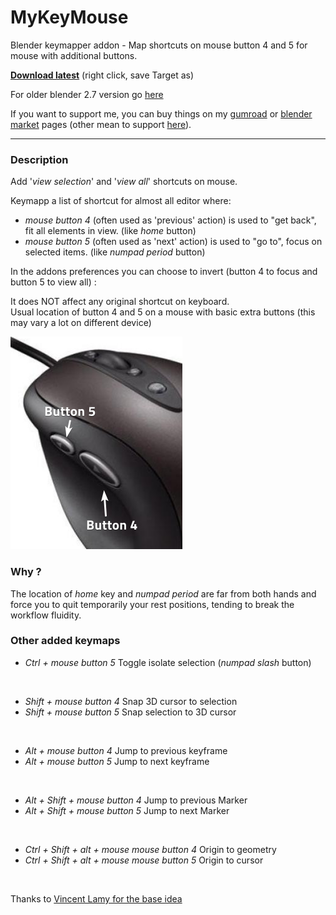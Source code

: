 # MyKeyMouse
Blender keymapper addon - Map shortcuts on mouse button 4 and 5 for mouse with additional buttons.

**[Download latest](https://github.com/Pullusb/snippetsLibrary/archive/refs/heads/master.zip)** (right click, save Target as)  

For older blender 2.7 version go [here](https://github.com/Pullusb/SB_blender_addons_old_2_7)

If you want to support me, you can buy things on my [gumroad](https://pullusb.gumroad.com) or [blender market](https://blendermarket.com/creators/pullup) pages (other mean to support [here](http://www.samuelbernou.fr/donate)).

--------
  
### Description
  
Add '*view selection*' and '*view all*' shortcuts on mouse.
  
Keymapp a list of shortcut for almost all editor where:
- *mouse button 4* (often used as 'previous' action) is used to "get back", fit all elements in view. (like *home* button)
- *mouse button 5* (often used as 'next' action) is used to "go to", focus on selected items. (like *numpad period* button)

In the addons preferences you can choose to invert (button 4 to focus and button 5 to view all) :

It does NOT affect any original shortcut on keyboard.
<br/>
Usual location of button 4 and 5 on a mouse with basic extra buttons (this may vary a lot on different device)

![mouse with additional buttons 4 and 5](https://github.com/Pullusb/images_repo/blob/master/Mouse_button-4-5_zoom.png)
  
  
### Why ?
The location of *home* key and *numpad period* are far from both hands and force you to quit temporarily your rest positions, tending to break the workflow fluidity.
<br/>

### Other added keymaps

- *Ctrl + mouse button 5* Toggle isolate selection (*numpad slash* button)
<br/>

- *Shift + mouse button 4* Snap 3D cursor to selection  
- *Shift + mouse button 5* Snap selection to 3D cursor  
<br/>

- *Alt + mouse button 4* Jump to previous keyframe  
- *Alt + mouse button 5* Jump to next keyframe  
<br/>

- *Alt + Shift + mouse button 4* Jump to previous Marker  
- *Alt + Shift + mouse button 5* Jump to next Marker  
<br/>

- *Ctrl + Shift + alt + mouse mouse button 4* Origin to geometry
- *Ctrl + Shift + alt + mouse mouse button 5* Origin to cursor
<br/>

<!--
- *Ctrl + mouse button 4* Recenter the view on mouse cursor (like "Alt+F"), can be inverted in addon prefs  
- *Ctrl + mouse button 5* Toggle isolate selection (*numpad slash* button), can be inverted in addon prefs  
-->
 
Thanks to [Vincent Lamy for the base idea](https://www.nothing-is-3d.com/article22/blender-utiliser-les-boutons-lateraux-de-la-souris)